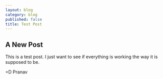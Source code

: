 ```yaml
---
layout: blog
category: blog
published: false
title: Test Post
---
```

## A New Post

This is a test post. I just want to see if everything is working the way it is supposed to be.

=D
Pranav
